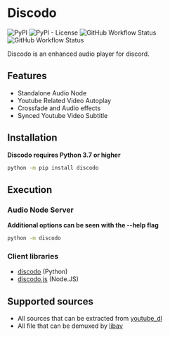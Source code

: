 # Discodo

![PyPI](https://img.shields.io/pypi/v/discodo)
![PyPI - License](https://img.shields.io/pypi/l/discodo)
![GitHub Workflow Status](https://img.shields.io/github/workflow/status/kijk2869/discodo/Python%20application)
![GitHub Workflow Status](https://img.shields.io/github/workflow/status/kijk2869/discodo/Upload%20Python%20Package?label=release)


Discodo is an enhanced audio player for discord.

## Features

* Standalone Audio Node
* Youtube Related Video Autoplay
* Crossfade and Audio effects
* Synced Youtube Video Subtitle

## Installation

**Discodo requires Python 3.7 or higher**

```sh
python -m pip install discodo
```


## Execution

### Audio Node Server

**Additional options can be seen with the --help flag**

```sh
python -m discodo
```

### Client libraries

* [discodo](https://github.com/kijk2869/discodo) (Python)
* [discodo.js](https://github.com/SiruBOT/discodo.js) (Node.JS)

## Supported sources

+ All sources that can be extracted from [youtube_dl](https://github.com/ytdl-org/youtube-dl)
+ All file that can be demuxed by [libav](https://libav.org/)
